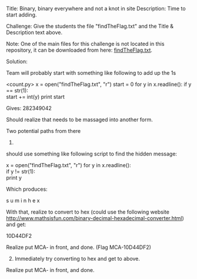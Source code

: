  Title: Binary, binary everywhere and not a knot in site
Description: Time to start adding.

Challenge:
Give the students the file "findTheFlag.txt" and the Title & Description text above.

Note: One of the main files for this challenge is not located in this repository, it can be downloaded from here: [findTheFlag.txt](https://drive.google.com/file/d/0B48Lv30KB1seVDVHZ0ZNdkxERFk/view?usp=sharing).

Solution:

Team will probably start with something like following to add up the 1s

<count.py>
x = open("findTheFlag.txt", "r")
start = 0
    for y in x.readline():
    if y == str(1):        
start += int(y)
print start

Gives: 282349042

Should realize that needs to be massaged into another form.

Two potential paths from there

1) 
should use something like following script to find the hidden message:

x = open("findTheFlag.txt", "r")
for y in x.readline():    
if y != str(1):        
print y

Which produces:

s
u
m
i
n
h
e
x

With that, realize to convert to hex (could use the following website http://www.mathsisfun.com/binary-decimal-hexadecimal-converter.html)
and get:

10D44DF2

Realize put MCA- in front, and done. (Flag MCA-10D44DF2)

2) Immediately try converting to hex and get to above.

Realize put MCA- in front, and done.
